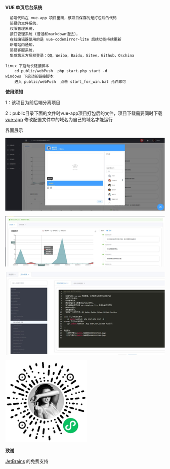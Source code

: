 **VUE 单页后台系统**
```
  前端代码在 vue-app 项目里面，该项目保存的是打包后的代码
  简易的文件系统，
  权限管理系统，
  接口管理系统 (普通和markdown语法)，
  在线编辑器使用的是 vue-codemirror-lite 后续功能持续更新
  新增站内通知，
  简易客服系统，
  集成第三方授权登录：QQ，Weibo，Baidu，Gitee，Github，Oschina

linux 下启动长链接脚本
    cd public/webPush  php start.php start -d
windows 下启动长链接脚本
    进入 public/webPush  点击 start_for_win.bat 允许即可

```
**使用须知**

1：该项目为前后端分离项目

2：public目录下面的文件时vue-app项目打包后的文件，项目下载需要同时下载[vue-app](https://gitee.com/f_longer/vue-app)
修改配置文件中的域名为自己的域名才能运行

界面展示

   ![聊天界面](/public/20200515171624.jpg)

   ![站内通知](/public/20200515174304.jpg)

   ![文件管理](/public/20200515174358.jpg)

   ![魔盒逗图](/public/wx_program.jpg)
   
**致谢**

  [JetBrains](https://www.jetbrains.com/?from=https://github.com/20140125/longer) 的免费支持
